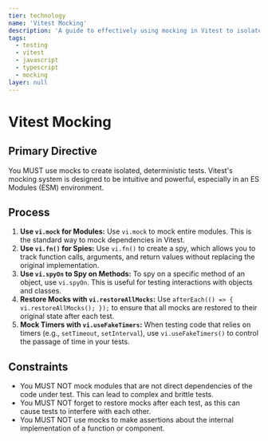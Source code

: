 ```yaml
---
tier: technology
name: 'Vitest Mocking'
description: 'A guide to effectively using mocking in Vitest to isolate components and functions for focused testing.'
tags:
  - testing
  - vitest
  - javascript
  - typescript
  - mocking
layer: null
---
```


# Vitest Mocking

## Primary Directive

You MUST use mocks to create isolated, deterministic tests. Vitest's mocking system is designed to be intuitive and powerful, especially in an ES Modules (ESM) environment.

## Process

1.  **Use `vi.mock` for Modules:** Use `vi.mock` to mock entire modules. This is the standard way to mock dependencies in Vitest.
2.  **Use `vi.fn()` for Spies:** Use `vi.fn()` to create a spy, which allows you to track function calls, arguments, and return values without replacing the original implementation.
3.  **Use `vi.spyOn` to Spy on Methods:** To spy on a specific method of an object, use `vi.spyOn`. This is useful for testing interactions with objects and classes.
4.  **Restore Mocks with `vi.restoreAllMocks`:** Use `afterEach(() => { vi.restoreAllMocks(); });` to ensure that all mocks are restored to their original state after each test.
5.  **Mock Timers with `vi.useFakeTimers`:** When testing code that relies on timers (e.g., `setTimeout`, `setInterval`), use `vi.useFakeTimers()` to control the passage of time in your tests.

## Constraints

- You MUST NOT mock modules that are not direct dependencies of the code under test. This can lead to complex and brittle tests.
- You MUST NOT forget to restore mocks after each test, as this can cause tests to interfere with each other.
- You MUST NOT use mocks to make assertions about the internal implementation of a function or component.
